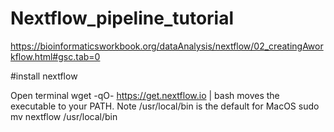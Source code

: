 # Nextflow_pipeline_tutorial

https://bioinformaticsworkbook.org/dataAnalysis/nextflow/02_creatingAworkflow.html#gsc.tab=0


#install nextflow

Open terminal
wget -qO- https://get.nextflow.io | bash
moves the executable to your PATH. Note /usr/local/bin is the default for MacOS
sudo mv nextflow /usr/local/bin